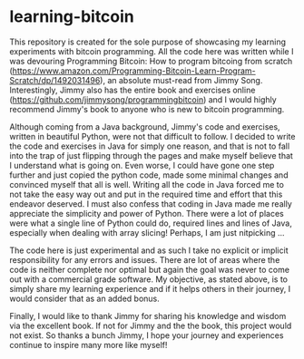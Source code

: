 # learning-bitcoin 



This repository is created for the sole purpose of showcasing my learning experiments with bitcoin programming. All the code here was written while I was devouring Programming Bitcoin: How to program bitcoing from scratch (https://www.amazon.com/Programming-Bitcoin-Learn-Program-Scratch/dp/1492031496), an absolute must-read from Jimmy Song. Interestingly, Jimmy also has the entire book and exercises online (https://github.com/jimmysong/programmingbitcoin) and I would highly recommend Jimmy's book to anyone who is new to bitcoin programming.


Although coming from a Java background, Jimmy's code and exercises, written in beautiful Python, were not that difficult to follow. I decided to write the code and exercises in Java for simply one reason, and that is not to fall into the trap of just flipping through the pages and make myself believe that I understand what is going on. Even worse, I could have gone one step further and just copied the python code, made some minimal changes and convinced myself that all is well. Writing all the code in Java forced me to not take the easy way out and put in the required time and effort that this endeavor deserved. I must also confess that coding in Java made me really appreciate the simplicity and power of Python. There were a lot of places were what a single line of Python could do, required lines and lines of Java, especially when dealing with array slicing! Perhaps, I am just nitpicking ... 


The code here is just experimental and as such I take no explicit or implicit responsibility for any errors and issues. There are lot of areas where the code is neither complete nor optimal but again the goal was never to come out with a commercial grade software. My objective, as stated above, is to simply share my learning experience and if it helps others in their journey, I would consider that as an added bonus.


Finally, I would like to thank Jimmy for sharing his knowledge and wisdom via the excellent book. If not for Jimmy and the the book, this project would not exist. So thanks a bunch Jimmy, I hope your journey and experiences continue to inspire many more like myself!
